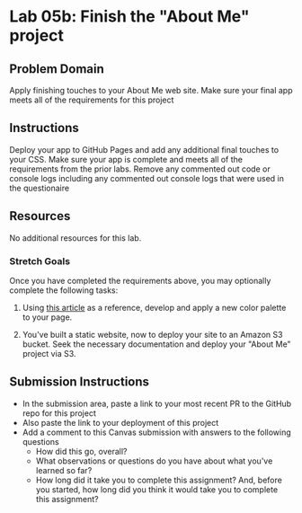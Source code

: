# Lab 05b: Finish the "About Me" project

## Problem Domain

Apply finishing touches to your About Me web site. Make sure your final app meets all of the requirements for this project

## Instructions

Deploy your app to GitHub Pages and add any additional final touches to your CSS. Make sure your app is complete and meets all of the requirements from the prior labs. Remove any commented out code or console logs including any commented out console logs that were used in the questionaire

## Resources

No additional resources for this lab.

### Stretch Goals

Once you have completed the requirements above, you may optionally complete the following tasks:

1. Using [this article](https://www.smashingmagazine.com/2016/04/web-developer-guide-color/) as a reference, develop and apply a new color palette to your page.

1. You've built a static website, now to deploy your site to an Amazon S3 bucket. Seek the necessary documentation and deploy your "About Me" project via S3.

## Submission Instructions

- In the submission area, paste a link to your most recent PR to the GitHub repo for this project
- Also paste the link to your deployment of this project
- Add a comment to this Canvas submission with answers to the following questions
  - How did this go, overall?
  - What observations or questions do you have about what you've learned so far?
  - How long did it take you to complete this assignment? And, before you started, how long did you think it would take you to complete this assignment?
